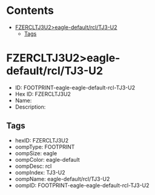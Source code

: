 



Contents
========

* [FZERCLTJ3U2>eagle-default/rcl/TJ3-U2](#fzercltj3u2eagle-defaultrcltj3-u2)
	* [Tags](#tags)

# FZERCLTJ3U2>eagle-default/rcl/TJ3-U2

- ID: FOOTPRINT-eagle-eagle-default-rcl-TJ3-U2
- Hex ID: FZERCLTJ3U2
- Name: 
- Description: 

## Tags

- hexID: FZERCLTJ3U2
- oompType: FOOTPRINT
- oompSize: eagle
- oompColor: eagle-default
- oompDesc: rcl
- oompIndex: TJ3-U2
- oompName: eagle-default/rcl/TJ3-U2
- oompID: FOOTPRINT-eagle-eagle-default-rcl-TJ3-U2
